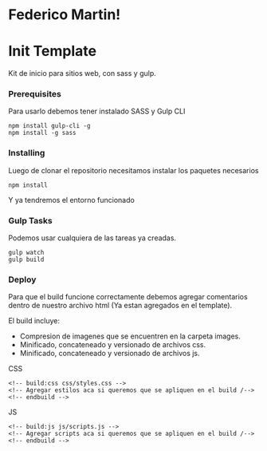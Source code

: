 # Federico Martin!

# Init Template

Kit de inicio para sitios web, con sass y gulp.

### Prerequisites

Para usarlo debemos tener instalado SASS y Gulp CLI

```
npm install gulp-cli -g
npm install -g sass
```

### Installing

Luego de clonar el repositorio necesitamos instalar los paquetes necesarios


```
npm install
```


Y ya tendremos el entorno funcionado

### Gulp Tasks

Podemos usar cualquiera de las tareas ya creadas.

```
gulp watch
gulp build 
```

### Deploy

Para que el build funcione correctamente debemos agregar comentarios dentro de nuestro archivo html (Ya estan agregados en el template).

El build incluye:
- Compresion de imagenes que se encuentren en la carpeta images.
- Minificado, concateneado y versionado de archivos css.
- Minificado, concateneado y versionado de archivos js.


CSS
```
<!-- build:css css/styles.css -->
<!-- Agregar estilos aca si queremos que se apliquen en el build /-->
<!-- endbuild -->
```
JS

```
<!-- build:js js/scripts.js -->
<!-- Agregar scripts aca si queremos que se apliquen en el build /-->
<!-- endbuild -->
```

